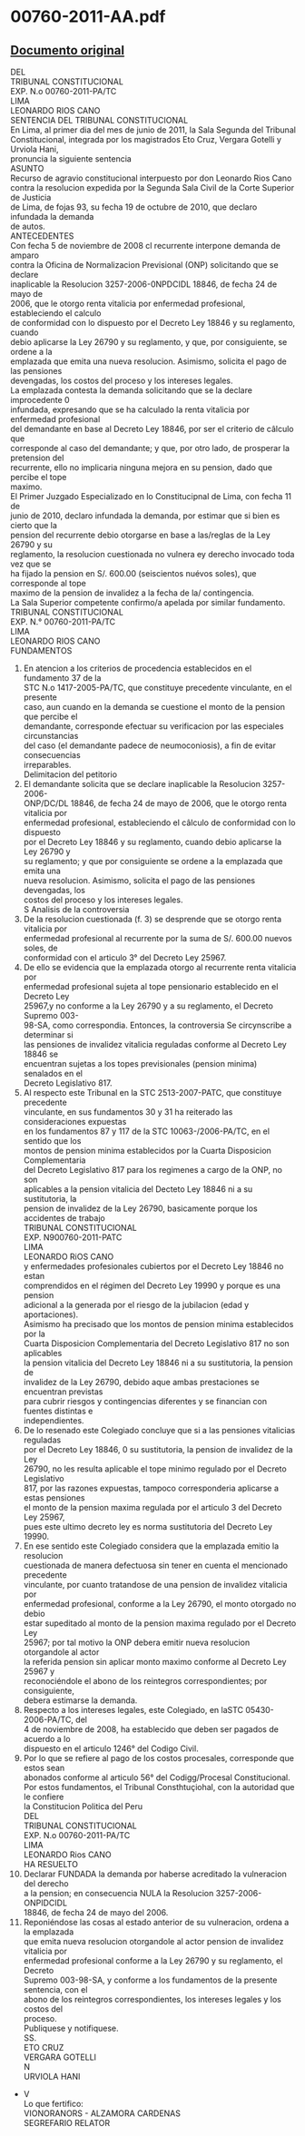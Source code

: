 
00760-2011-AA.pdf
=================
  
[Documento original](https://tc.gob.pe/jurisprudencia/2011/00760-2011-AA.pdf)  
---  
DEL  
TRIBUNAL CONSTITUCIONAL  
EXP. N.o 00760-2011-PA/TC  
LIMA  
LEONARDO RIOS CANO  
SENTENCIA DEL TRIBUNAL CONSTITUCIONAL  
En Lima, al primer dia del mes de junio de 2011, la Sala Segunda del Tribunal  
Constitucional, integrada por los magistrados Eto Cruz, Vergara Gotelli y Urviola Hani,  
pronuncia la siguiente sentencia  
ASUNTO  
Recurso de agravio constitucional interpuesto por don Leonardo Rios Cano  
contra la resolucion expedida por la Segunda Sala Civil de la Corte Superior de Justicia  
de Lima, de fojas 93, su fecha 19 de octubre de 2010, que declaro infundada la demanda  
de autos.  
ANTECEDENTES  
Con fecha 5 de noviembre de 2008 cl recurrente interpone demanda de amparo  
contra la Oficina de Normalizacion Previsional (ONP) solicitando que se declare  
inaplicable la Resolucion 3257-2006-0NPDCIDL 18846, de fecha 24 de mayo de  
2006, que le otorgo renta vitalicia por enfermedad profesional, estableciendo el calculo  
de conformidad con lo dispuesto por el Decreto Ley 18846 y su reglamento, cuando  
debio aplicarse la Ley 26790 y su reglamento, y que, por consiguiente, se ordene a la  
emplazada que emita una nueva resolucion. Asimismo, solicita el pago de las pensiones  
devengadas, los costos del proceso y los intereses legales.  
La emplazada contesta la demanda solicitando que se la declare improcedente 0  
infundada, expresando que se ha calculado la renta vitalicia por enfermedad profesional  
del demandante en base al Decreto Ley 18846, por ser el criterio de câlculo que  
corresponde al caso del demandante; y que, por otro lado, de prosperar la pretension del  
recurrente, ello no implicaria ninguna mejora en su pension, dado que percibe el tope  
maximo.  
El Primer Juzgado Especializado en lo Constitucipnal de Lima, con fecha 11 de  
junio de 2010, declaro infundada la demanda, por estimar que si bien es cierto que la  
pension del recurrente debio otorgarse en base a las/reglas de la Ley 26790 y su  
reglamento, la resolucion cuestionada no vulnera ey derecho invocado toda vez que se  
ha fijado la pension en S/. 600.00 (seiscientos nuévos soles), que corresponde al tope  
maximo de la pension de invalidez a la fecha de la/ contingencia.  
La Sala Superior competente confirmo/a apelada por similar fundamento.  
TRIBUNAL CONSTITUCIONAL  
EXP. N.° 00760-2011-PA/TC  
LIMA  
LEONARDO RIOS CANO  
FUNDAMENTOS  
1. En atencion a los criterios de procedencia establecidos en el fundamento 37 de la  
STC N.o 1417-2005-PA/TC, que constituye precedente vinculante, en el presente  
caso, aun cuando en la demanda se cuestione el monto de la pension que percibe el  
demandante, corresponde efectuar su verificacion por las especiales circunstancias  
del caso (el demandante padece de neumoconiosis), a fin de evitar consecuencias  
irreparables.  
Delimitacion del petitorio  
2. El demandante solicita que se declare inaplicable la Resolucion 3257-2006-  
ONP/DC/DL 18846, de fecha 24 de mayo de 2006, que le otorgo renta vitalicia por  
enfermedad profesional, estableciendo el câlculo de conformidad con lo dispuesto  
por el Decreto Ley 18846 y su reglamento, cuando debio aplicarse la Ley 26790 y  
su reglamento; y que por consiguiente se ordene a la emplazada que emita una  
nueva resolucion. Asimismo, solicita el pago de las pensiones devengadas, los  
costos del proceso y los intereses legales.  
S Analisis de la controversia  
3. De la resolucion cuestionada (f. 3) se desprende que se otorgo renta vitalicia por  
enfermedad profesional al recurrente por la suma de S/. 600.00 nuevos soles, de  
conformidad con el articulo 3° del Decreto Ley 25967.  
4. De ello se evidencia que la emplazada otorgo al recurrente renta vitalicia por  
enfermedad profesional sujeta al tope pensionario establecido en el Decreto Ley  
25967,y no conforme a la Ley 26790 y a su reglamento, el Decreto Supremo 003-  
98-SA, como correspondia. Entonces, la controversia Se circynscribe a determinar si  
las pensiones de invalidez vitalicia reguladas conforme al Decreto Ley 18846 se  
encuentran sujetas a los topes previsionales (pension minima) senalados en el  
Decreto Legislativo 817.  
5. Al respecto este Tribunal en la STC 2513-2007-PATC, que constituye precedente  
vinculante, en sus fundamentos 30 y 31 ha reiterado las consideraciones expuestas  
en los fundamentos 87 y 117 de la STC 10063-/2006-PA/TC, en el sentido que los  
montos de pension minima establecidos por la Cuarta Disposicion Complementaria  
del Decreto Legislativo 817 para los regimenes a cargo de la ONP, no son  
aplicables a la pension vitalicia del Decteto Ley 18846 ni a su sustitutoria, la  
pension de invalidez de la Ley 26790, basicamente porque los accidentes de trabajo  
TRIBUNAL CONSTITUCIONAL  
EXP. N900760-2011-PATC  
LIMA  
LEONARDO RiOS CANO  
y enfermedades profesionales cubiertos por el Decreto Ley 18846 no estan  
comprendidos en el régimen del Decreto Ley 19990 y porque es una pension  
adicional a la generada por el riesgo de la jubilacion (edad y aportaciones).  
Asimismo ha precisado que los montos de pension minima establecidos por la  
Cuarta Disposicion Complementaria del Decreto Legislativo 817 no son aplicables  
la pension vitalicia del Decreto Ley 18846 ni a su sustitutoria, la pension de  
invalidez de la Ley 26790, debido aque ambas prestaciones se encuentran previstas  
para cubrir riesgos y contingencias diferentes y se financian con fuentes distintas e  
independientes.  
6. De lo resenado este Colegiado concluye que si a las pensiones vitalicias reguladas  
por el Decreto Ley 18846, 0 su sustitutoria, la pension de invalidez de la Ley  
26790, no les resulta aplicable el tope minimo regulado por el Decreto Legislativo  
817, por las razones expuestas, tampoco corresponderia aplicarse a estas pensiones  
el monto de la pension maxima regulada por el articulo 3 del Decreto Ley 25967,  
pues este ultimo decreto ley es norma sustitutoria del Decreto Ley 19990.  
7. En ese sentido este Colegiado considera que la emplazada emitio la resolucion  
cuestionada de manera defectuosa sin tener en cuenta el mencionado precedente  
vinculante, por cuanto tratandose de una pension de invalidez vitalicia por  
enfermedad profesional, conforme a la Ley 26790, el monto otorgado no debio  
estar supeditado al monto de la pension maxima regulado por el Decreto Ley  
25967; por tal motivo la ONP debera emitir nueva resolucion otorgandole al actor  
la referida pension sin aplicar monto maximo conforme al Decreto Ley 25967 y  
reconociéndole el abono de los reintegros correspondientes; por consiguiente,  
debera estimarse la demanda.  
8. Respecto a los intereses legales, este Colegiado, en laSTC 05430-2006-PA/TC, del  
4 de noviembre de 2008, ha establecido que deben ser pagados de acuerdo a lo  
dispuesto en el articulo 1246° del Codigo Civil.  
9. Por lo que se refiere al pago de los costos procesales, corresponde que estos sean  
abonados conforme al articulo 56° del Codigg/Procesal Constitucional.  
Por estos fundamentos, el Tribunal Consthtuçiohal, con la autoridad que le confiere  
la Constitucion Politica del Peru  
DEL  
TRIBUNAL CONSTITUCIONAL  
EXP. N.o 00760-2011-PA/TC  
LIMA  
LEONARDO Rios CANO  
HA RESUELTO  
1. Declarar FUNDADA la demanda por haberse acreditado la vulneracion del derecho  
a la pension; en consecuencia NULA la Resolucion 3257-2006-ONPIDCIDL  
18846, de fecha 24 de mayo del 2006.  
2. Reponiéndose las cosas al estado anterior de su vulneracion, ordena a la emplazada  
que emita nueva resolucion otorgandole al actor pension de invalidez vitalicia por  
enfermedad profesional conforme a la Ley 26790 y su reglamento, el Decreto  
Supremo 003-98-SA, y conforme a los fundamentos de la presente sentencia, con el  
abono de los reintegros correspondientes, los intereses legales y los costos del  
proceso.  
Publiquese y notifiquese.  
SS.  
ETO CRUZ  
VERGARA GOTELLI  
N  
URVIOLA HANI  
- V  
Lo que fertifico:  
VIONORANORS - ALZAMORA CARDENAS  
SEGREFARIO RELATOR